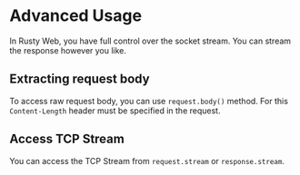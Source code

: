 # Advanced Usage

In Rusty Web, you have full control over the socket stream. You can stream the response
however you like.

## Extracting request body

To access raw request body, you can use `request.body()` method. For this `Content-Length` header must be specified in
the request.

## Access TCP Stream

You can access the TCP Stream from `request.stream` or `response.stream`.

